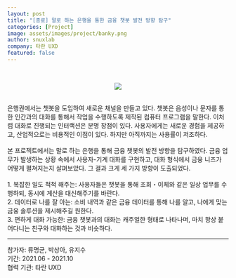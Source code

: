 ```yaml
---
layout: post
title: "[종료] 말로 하는 은행을 통한 금융 챗봇 발전 방향 탐구"
categories: [Project]
image: assets/images/project/banky.png
author: snuxlab
company: 타란 UXD
featured: false
---
```


<p>
<br>
<p align="center"><img src="{{site.baseurl}}/assets/images/project/banky.png"></p>
<br>
은행권에서는 챗봇을 도입하여 새로운 채널을 만들고 있다. 챗봇은 음성이나 문자를 통한 인간과의 대화를 통해서 작업을 수행하도록 제작된 컴퓨터 프로그램을 말한다. 이처럼 대화로 진행되는 인터랙션은 분명 장점이 있다. 사용자에게는 새로운 경험을 제공하고, 산업적으로는 비용적인 이점이 있다. 하지만 아직까지는 사용률이 저조하다. <br>
<br>
본 프로젝트에서는 말로 하는 은행을 통해 금융 챗봇의 발전 방향을 탐구하였다. 금융 업무가 발생하는 상황 속에서 사용자-기계 대화를 구현하고, 대화 형식에서 금융 니즈가 어떻게 펼쳐지는지 살펴보았다. 그 결과 크게 세 가지 방향이 도출되었다. <br>
<br>
1. 복잡한 일도 척척 해주는: 사용자들은 챗봇을 통해 조회・이체와 같은 일상 업무를 수행하되, 동시에 계산을 대신해주기를 바란다. <br>
2. 데이터로 나를 잘 아는: 소비 내역과 같은 금융 데이터를 통해 나를 알고, 나에게 맞는 금융 솔루션을 제시해주길 원한다. <br>
3. 편하게 대화 가능한: 금융 챗봇과의 대화는 캐주얼한 형태로 나타나며, 마치 항상 붙어다니는 친구와 대화하는 것과 비슷하다.<br>
</p>

<hr>
참가자: 류명균, 박상아, 유지수<br>
기간: 2021.06 - 2021.10<br>
협력 기관: 타란 UXD
